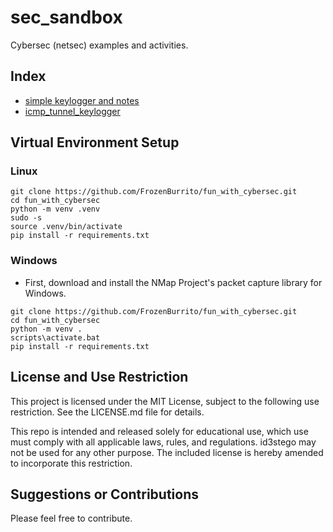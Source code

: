# sec_sandbox
Cybersec (netsec) examples and activities.

## Index
* [simple keylogger and notes](https://github.com/FrozenBurrito/fun_with_cybersec/blob/main/simple_keylogger.md)
* [icmp_tunnel_keylogger](https://github.com/FrozenBurrito/fun_with_cybersec/blob/main/icmp_tunnel_keylogger.py)

## Virtual Environment Setup
### Linux
```
git clone https://github.com/FrozenBurrito/fun_with_cybersec.git
cd fun_with_cybersec
python -m venv .venv
sudo -s
source .venv/bin/activate
pip install -r requirements.txt
```
### Windows
* First, download and install the NMap Project's packet capture library for Windows.
```
git clone https://github.com/FrozenBurrito/fun_with_cybersec.git
cd fun_with_cybersec
python -m venv .
scripts\activate.bat 
pip install -r requirements.txt
```

## License and Use Restriction

This project is licensed under the MIT License, subject to the following use restriction.  See the LICENSE.md file for details.

This repo is intended and released solely for educational use, which use must comply with all applicable laws, rules, and regulations. id3stego may not be used for any other purpose. The included license is hereby amended to incorporate this restriction. 

## Suggestions or Contributions

Please feel free to contribute.
